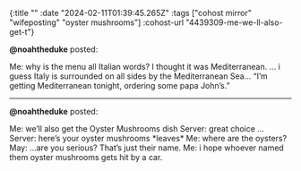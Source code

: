{:title ""
 :date "2024-02-11T01:39:45.265Z"
 :tags ["cohost mirror" "wifeposting" "oyster mushrooms"]
 :cohost-url "4439309-me-we-ll-also-get-t"}


**@noahtheduke** posted:
<div style="white-space: pre-line;">Me: why is the menu all Italian words? I thought it was Mediterranean. … i guess Italy is surrounded on all sides by the Mediterranean Sea… “I’m getting Mediterranean tonight, ordering some papa John’s.”</div>
<hr>


**@noahtheduke** posted:

Me: we’ll also get the Oyster Mushrooms dish
Server: great choice
…
Server: here’s your oyster mushrooms \*leaves*
Me: where are the oysters?
May: …are you serious? That’s just their name.
Me: i hope whoever named them oyster mushrooms gets hit by a car.
